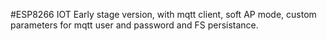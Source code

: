 #ESP8266 IOT
Early stage version, with mqtt client, soft AP mode, custom parameters for mqtt user and password and FS persistance.
